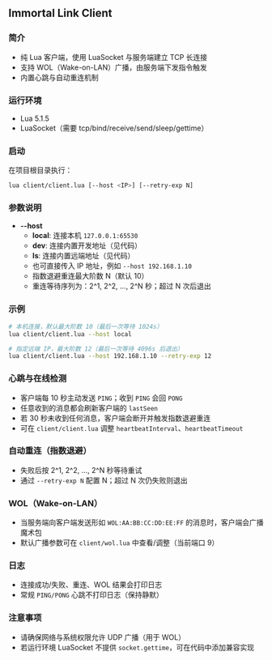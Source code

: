 ## Immortal Link Client

### 简介
- 纯 Lua 客户端，使用 LuaSocket 与服务端建立 TCP 长连接
- 支持 WOL（Wake-on-LAN）广播，由服务端下发指令触发
- 内置心跳与自动重连机制

### 运行环境
- Lua 5.1.5
- LuaSocket（需要 tcp/bind/receive/send/sleep/gettime）

### 启动
在项目根目录执行：
```bash
lua client/client.lua [--host <IP>] [--retry-exp N]
```

### 参数说明
- **--host**
  - **local**: 连接本机 `127.0.0.1:65530`
  - **dev**: 连接内置开发地址（见代码）
  - **ls**:  连接内置远端地址（见代码）
  - 也可直接传入 IP 地址，例如 `--host 192.168.1.10`
  - 指数退避重连最大阶数 N（默认 10）
  - 重连等待序列为：2^1, 2^2, ..., 2^N 秒；超过 N 次后退出

### 示例
```bash
# 本机连接，默认最大阶数 10（最后一次等待 1024s）
lua client/client.lua --host local

# 指定远端 IP，最大阶数 12（最后一次等待 4096s 后退出）
lua client/client.lua --host 192.168.1.10 --retry-exp 12
```

### 心跳与在线检测
- 客户端每 10 秒主动发送 `PING`；收到 `PING` 会回 `PONG`
- 任意收到的消息都会刷新客户端的 `lastSeen`
- 若 30 秒未收到任何消息，客户端会断开并触发指数退避重连
- 可在 `client/client.lua` 调整 `heartbeatInterval`、`heartbeatTimeout`

### 自动重连（指数退避）
- 失败后按 2^1, 2^2, ..., 2^N 秒等待重试
- 通过 `--retry-exp N` 配置 N；超过 N 次仍失败则退出

### WOL（Wake-on-LAN）
- 当服务端向客户端发送形如 `WOL:AA:BB:CC:DD:EE:FF` 的消息时，客户端会广播魔术包
- 默认广播参数可在 `client/wol.lua` 中查看/调整（当前端口 9）

### 日志
- 连接成功/失败、重连、WOL 结果会打印日志
- 常规 `PING/PONG` 心跳不打印日志（保持静默）

### 注意事项
- 请确保网络与系统权限允许 UDP 广播（用于 WOL）
- 若运行环境 LuaSocket 不提供 `socket.gettime`，可在代码中添加兼容实现
